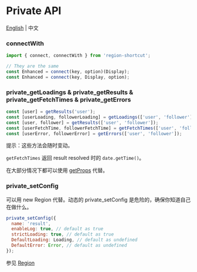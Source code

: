 # Private API

[English](https://github.com/regionjs/region-core/blob/master/docs/PrivateAPI-zh_CN.md) | 中文

### connectWith

```javascript
import { connect, connectWith } from 'region-shortcut';

// They are the same
const Enhanced = connect(key, option)(Display);
const Enhanced = connect(key, Display, option);
```

### private_getLoadings & private_getResults & private_getFetchTimes & private_getErrors

```javascript
const [user] = getResults('user');
const [userLoading, followerLoading] = getLoadings(['user', 'follower']);
const [user, follower] = getResults(['user', 'follower']);
const [userFetchTime, followerFetchTime] = getFetchTimes(['user', 'follower']);
const [userError, followerError] = getErrors(['user', 'follower']);
```

提示：这些方法会随时变动。

`getFetchTimes` 返回 result resolved 时的 `date.getTime()`。

在大部分情况下都可以使用 [getProps](https://github.com/regionjs/region-core/blob/master/docs/Document-zh_CN.md#getProps) 代替。

### private_setConfig

可以用 new Region 代替。动态的 private_setConfig 是危险的，确保你知道自己在做什么。

```javascript
private_setConfig({
  name: 'result',
  enableLog: true, // default as true
  strictLoading: true, // default as true
  DefaultLoading: Loading, // default as undefined
  DefaultError: Error, // default as undefined
});
```

参见 [Region](https://github.com/regionjs/region-core/blob/master/docs/Document-zh_CN.md#Region)

